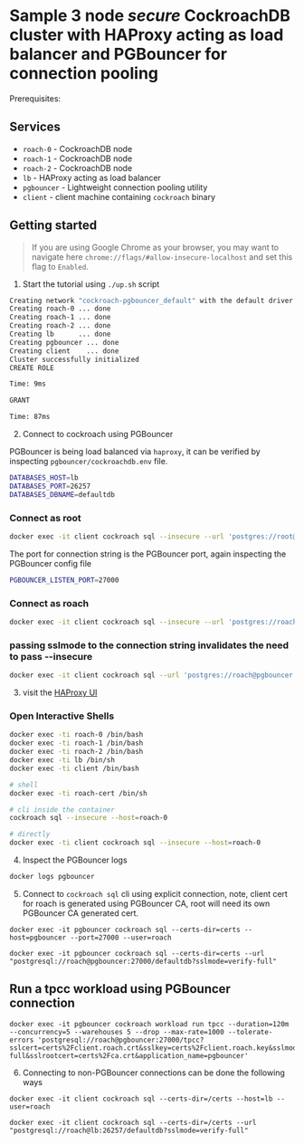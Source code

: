 # Sample 3 node *secure* CockroachDB cluster with HAProxy acting as load balancer and PGBouncer for connection pooling

Prerequisites:

## Services
* `roach-0` - CockroachDB node
* `roach-1` - CockroachDB node
* `roach-2` - CockroachDB node
* `lb` - HAProxy acting as load balancer
* `pgbouncer` - Lightweight connection pooling utility
* `client` - client machine containing `cockroach` binary

## Getting started
>If you are using Google Chrome as your browser, you may want to navigate here `chrome://flags/#allow-insecure-localhost` and set this flag to `Enabled`.

1. Start the tutorial using `./up.sh` script

```bash
Creating network "cockroach-pgbouncer_default" with the default driver
Creating roach-0 ... done
Creating roach-1 ... done
Creating roach-2 ... done
Creating lb      ... done
Creating pgbouncer ... done
Creating client    ... done
Cluster successfully initialized
CREATE ROLE

Time: 9ms

GRANT

Time: 87ms
```

2. Connect to cockroach using PGBouncer

PGBouncer is being load balanced via `haproxy`, it can be verified by inspecting `pgbouncer/cockroachdb.env` file.

```bash
DATABASES_HOST=lb
DATABASES_PORT=26257
DATABASES_DBNAME=defaultdb
```

### Connect as root

```bash
docker exec -it client cockroach sql --insecure --url 'postgres://root@pgbouncer:27000'
```

The port for connection string is the PGBouncer port, again inspecting the PGBouncer config file

```bash
PGBOUNCER_LISTEN_PORT=27000
```

### Connect as roach

```bash
docker exec -it client cockroach sql --insecure --url 'postgres://roach@pgbouncer:27000'
```

### passing sslmode to the connection string invalidates the need to pass --insecure

```bash
docker exec -it client cockroach sql --url 'postgres://roach@pgbouncer:27000?sslmode=disable'
```

3. visit the [HAProxy UI](http://localhost:8081)

### Open Interactive Shells
```bash
docker exec -ti roach-0 /bin/bash
docker exec -ti roach-1 /bin/bash
docker exec -ti roach-2 /bin/bash
docker exec -ti lb /bin/sh
docker exec -ti client /bin/bash

# shell
docker exec -ti roach-cert /bin/sh

# cli inside the container
cockroach sql --insecure --host=roach-0

# directly
docker exec -ti client cockroach sql --insecure --host=roach-0
```

4. Inspect the PGBouncer logs

```bash
docker logs pgbouncer
```

5. Connect to `cockroach sql` cli using explicit connection, note, client cert for roach is generated using PGBouncer CA, root will need its own PGBouncer CA generated cert.

```
docker exec -it pgbouncer cockroach sql --certs-dir=certs --host=pgbouncer --port=27000 --user=roach
```

```
docker exec -it pgbouncer cockroach sql --certs-dir=certs --url "postgresql://roach@pgbouncer:27000/defaultdb?sslmode=verify-full"
```

## Run a tpcc workload using PGBouncer connection

```
docker exec -it pgbouncer cockroach workload run tpcc --duration=120m --concurrency=5 --warehouses 5 --drop --max-rate=1000 --tolerate-errors 'postgresql://roach@pgbouncer:27000/tpcc?sslcert=certs%2Fclient.roach.crt&sslkey=certs%2Fclient.roach.key&sslmode=verify-full&sslrootcert=certs%2Fca.crt&application_name=pgbouncer'
```

6. Connecting to non-PGBouncer connections can be done the following ways

```
docker exec -it client cockroach sql --certs-dir=/certs --host=lb --user=roach
```

```
docker exec -it client cockroach sql --certs-dir=/certs --url "postgresql://roach@lb:26257/defaultdb?sslmode=verify-full"
```
